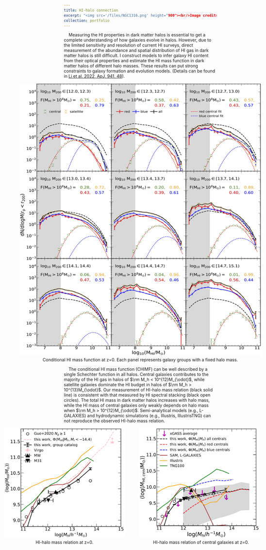 ```yaml
---
title: HI-halo connection
excerpt: "<img src='/files/NGC1316.png' height="900"><br/>Image credits: Paolo Serra, INAF, SARAO, ESO. The optical image of NGC1316, overlapped by the HI map (green) observed by MeerKAT."
collection: portfolio
---
```


    Measuring the HI properties in dark matter halos is essential to get a complete understanding of how galaxies evolve in halos. However, due to the limited sensitivity and resolution of current HI surveys, direct measurement of the abundance and spatial distribution of HI gas in dark matter halos is still difficult. I construct models to infer galaxy HI content from their optical properties and estimate the HI mass function in dark matter halos of different halo masses. These results can put strong constraints to galaxy formation and evolution models. (Details can be found in <u>[Li et al. 2022, ApJ, 941, 48](https://ui.adsabs.harvard.edu/abs/2022ApJ...941...48L/abstract)</u>).

<figure style="display: flex; flex-direction: column; justify-content: center; align-items: center;">
    <div style="text-align: center;">
        <img src="/files/CHIMF.png" width="800", height="900", alt="CHIMF" style="margin-right: 10px;"> 
        <figcaption style="width: 800px;">Conditional HI mass function at z=0. Each panel represents galaxy groups with a fixed halo mass.</figcaption> 
    </div>
</figure>

    The conditional HI mass function (CHIMF) can be well described by a single Schechter function in all halos. Central galaxies contributes to the majority of the HI gas in halos of $\rm M_h < 10^{12}M_{\odot}$, while satellite galaxies dominate the HI budget in halos of $\rm M_h > 10^{13}M_{\odot}$. Our measurement of HI-halo mass relation (black solid line) is consistent with that measured by HI spectral stacking (black open circles). The total HI mass in dark matter halos increases with halo mass, while the HI mass of central galaxies only weakly depends on halo mass when $\rm M_h > 10^{12}M_{\odot}$. Semi-analytical models (e.g., L-GALAXIES) and hydrodynamic simulations (e.g., Illustris, IllustrisTNG) can not reproduce the observed HI-halo mass relation.

<figure style="display: flex; justify-content: center; align-items: center;"> 
<div style="text-align: center;"> 
    <img src="/files/HI-halo.pdf", width="400", alt="HI-halo mass relation" style="margin-right: 30px;"> 
    <figcaption style="width: 400px;">HI-halo mass relation at z=0.</figcaption> 
</div> 
<div style="text-align: center;"> 
    <img src="/files/HI-halo-central.pdf", width="400", alt="HI-halo mass relation of central galaxies" style="margin-right: 10px;"> 
    <figcaption style="width: 500px;">HI-halo mass relation of central galaxies at z=0.</figcaption> 
</div> 
</figure>
